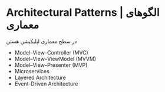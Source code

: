 # Architectural Patterns | الگوهای معماری
در سطح معماری اپلیکیشن هستن
- Model–View–Controller (MVC)
- Model–View–ViewModel (MVVM)
- Model–View–Presenter (MVP)
- Microservices
- Layered Architecture
- Event-Driven Architecture
